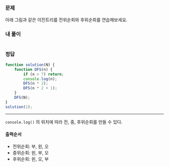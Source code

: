 ### 문제
아래 그림과 같은 이진트리를 전위순회와 후위순회를 연습해보세요.

### 내 풀이
```js

```

### 정답
```js
function solution(N) {
    function DFS(n) {
        if (n > 7) return;
        console.log(n);
        DFS(n * 2);
        DFS(n * 2 + 1);
    }
    DFS(N);
}
solution(1);
```
---
`console.log()` 의 위치에 따라 전, 중, 후위순회를 만들 수 있다.
#### 출력순서
- 전위순회: 부, 왼, 오
- 중위순회: 왼, 부, 오
- 후위순회: 왼, 오, 부

